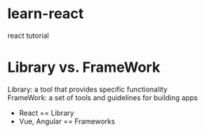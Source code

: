 # learn-react
react tutorial

# Library vs. FrameWork
Library: a tool that provides specific functionality  
FrameWork: a set of tools and guidelines for building apps
- React == Library
- Vue, Angular == Frameworks
